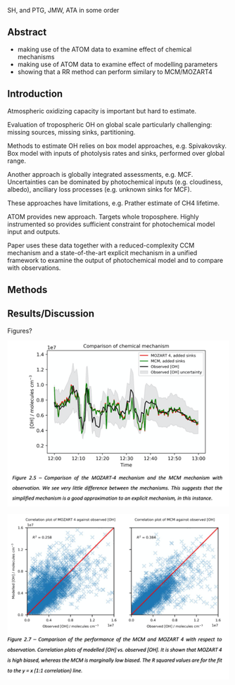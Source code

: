 SH, and PTG, JMW, ATA in some order

## Abstract
* making use of the ATOM data to examine effect of chemical mechanisms
* making use of ATOM data to examine effect of modelling parameters
* showing that a RR method can perform similary to MCM/MOZART4

## Introduction

Atmospheric oxidizing capacity is important but hard to estimate.  

Evaluation of tropospheric OH on global scale particularly challenging: missing sources, missing sinks, partitioning.

Methods to estimate OH relies on box model approaches, e.g. Spivakovsky.  Box model with inputs of photolysis rates and sinks, performed over global range.

Another approach is globally integrated assessments, e.g. MCF.  Uncertainties can be dominated by photochemical inputs (e.g. cloudiness, albedo), anciliary loss processes (e.g. unknown sinks for MCF).

These approaches have limitations, e.g. Prather estimate of CH4 lifetime.

ATOM provides new approach.  Targets whole troposphere.  Highly instrumented so provides sufficient constraint for photochemical model input and outputs.  

Paper uses these data together with a reduced-complexity CCM mechanism and a state-of-the-art explicit mechanism in a unified framework to examine the output of photochemical model and to compare with observations.

## Methods

## Results/Discussion

Figures?

![Success](figures/draf_fig_success.png )

![Correl](figures/draft_fig_correl.png)
